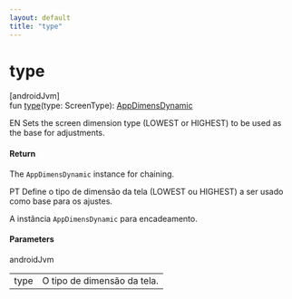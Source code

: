 ```yaml
---
layout: default
title: "type"
---
```


# type

[androidJvm]\
fun [type](type.md)(type: ScreenType): [AppDimensDynamic](index.md)

EN Sets the screen dimension type (LOWEST or HIGHEST) to be used as the base for adjustments.

#### Return

The `AppDimensDynamic` instance for chaining.

PT Define o tipo de dimensão da tela (LOWEST ou HIGHEST) a ser usado como base para os ajustes.

A instância `AppDimensDynamic` para encadeamento.

#### Parameters

androidJvm

| | |
|---|---|
| type | O tipo de dimensão da tela. |